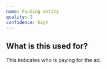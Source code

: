 ```yaml
---
name: Funding entity
quality: 2
confidence: high
---
```


## What is this used for?

This indicates who is paying for the ad.
